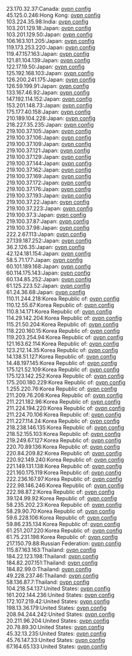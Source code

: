 23.170.32.37:Canada: [ovpn config](vpn/23_170_32_37.ovpn)  
45.125.0.246:Hong Kong: [ovpn config](vpn/45_125_0_246.ovpn)  
103.224.35.98:India: [ovpn config](vpn/103_224_35_98.ovpn)  
103.201.129.18:Japan: [ovpn config](vpn/103_201_129_18.ovpn)  
103.201.129.50:Japan: [ovpn config](vpn/103_201_129_50.ovpn)  
106.163.101.205:Japan: [ovpn config](vpn/106_163_101_205.ovpn)  
119.173.253.220:Japan: [ovpn config](vpn/119_173_253_220.ovpn)  
119.47.157.163:Japan: [ovpn config](vpn/119_47_157_163.ovpn)  
121.81.104.139:Japan: [ovpn config](vpn/121_81_104_139.ovpn)  
122.17.19.50:Japan: [ovpn config](vpn/122_17_19_50.ovpn)  
125.192.168.103:Japan: [ovpn config](vpn/125_192_168_103.ovpn)  
126.200.241.175:Japan: [ovpn config](vpn/126_200_241_175.ovpn)  
126.59.199.91:Japan: [ovpn config](vpn/126_59_199_91.ovpn)  
133.167.46.92:Japan: [ovpn config](vpn/133_167_46_92.ovpn)  
147.192.114.152:Japan: [ovpn config](vpn/147_192_114_152.ovpn)  
153.201.148.73:Japan: [ovpn config](vpn/153_201_148_73.ovpn)  
175.177.40.158:Japan: [ovpn config](vpn/175_177_40_158.ovpn)  
210.189.104.228:Japan: [ovpn config](vpn/210_189_104_228.ovpn)  
218.227.35.235:Japan: [ovpn config](vpn/218_227_35_235.ovpn)  
219.100.37.105:Japan: [ovpn config](vpn/219_100_37_105.ovpn)  
219.100.37.106:Japan: [ovpn config](vpn/219_100_37_106.ovpn)  
219.100.37.109:Japan: [ovpn config](vpn/219_100_37_109.ovpn)  
219.100.37.121:Japan: [ovpn config](vpn/219_100_37_121.ovpn)  
219.100.37.129:Japan: [ovpn config](vpn/219_100_37_129.ovpn)  
219.100.37.144:Japan: [ovpn config](vpn/219_100_37_144.ovpn)  
219.100.37.162:Japan: [ovpn config](vpn/219_100_37_162.ovpn)  
219.100.37.169:Japan: [ovpn config](vpn/219_100_37_169.ovpn)  
219.100.37.172:Japan: [ovpn config](vpn/219_100_37_172.ovpn)  
219.100.37.176:Japan: [ovpn config](vpn/219_100_37_176.ovpn)  
219.100.37.193:Japan: [ovpn config](vpn/219_100_37_193.ovpn)  
219.100.37.22:Japan: [ovpn config](vpn/219_100_37_22.ovpn)  
219.100.37.223:Japan: [ovpn config](vpn/219_100_37_223.ovpn)  
219.100.37.3:Japan: [ovpn config](vpn/219_100_37_3.ovpn)  
219.100.37.87:Japan: [ovpn config](vpn/219_100_37_87.ovpn)  
219.100.37.98:Japan: [ovpn config](vpn/219_100_37_98.ovpn)  
222.2.67.113:Japan: [ovpn config](vpn/222_2_67_113.ovpn)  
27.139.187.252:Japan: [ovpn config](vpn/27_139_187_252.ovpn)  
36.2.126.35:Japan: [ovpn config](vpn/36_2_126_35.ovpn)  
42.124.181.154:Japan: [ovpn config](vpn/42_124_181_154.ovpn)  
58.5.71.177:Japan: [ovpn config](vpn/58_5_71_177.ovpn)  
60.101.189.168:Japan: [ovpn config](vpn/60_101_189_168.ovpn)  
60.114.175.143:Japan: [ovpn config](vpn/60_114_175_143.ovpn)  
60.134.85.252:Japan: [ovpn config](vpn/60_134_85_252.ovpn)  
61.125.223.52:Japan: [ovpn config](vpn/61_125_223_52.ovpn)  
61.24.36.68:Japan: [ovpn config](vpn/61_24_36_68.ovpn)  
110.11.244.218:Korea Republic of: [ovpn config](vpn/110_11_244_218.ovpn)  
110.12.55.67:Korea Republic of: [ovpn config](vpn/110_12_55_67.ovpn)  
110.8.14.171:Korea Republic of: [ovpn config](vpn/110_8_14_171.ovpn)  
114.29.142.204:Korea Republic of: [ovpn config](vpn/114_29_142_204.ovpn)  
115.21.50.204:Korea Republic of: [ovpn config](vpn/115_21_50_204.ovpn)  
118.220.160.15:Korea Republic of: [ovpn config](vpn/118_220_160_15.ovpn)  
119.203.254.94:Korea Republic of: [ovpn config](vpn/119_203_254_94.ovpn)  
121.163.62.114:Korea Republic of: [ovpn config](vpn/121_163_62_114.ovpn)  
123.212.14.35:Korea Republic of: [ovpn config](vpn/123_212_14_35.ovpn)  
14.138.51.127:Korea Republic of: [ovpn config](vpn/14_138_51_127.ovpn)  
14.48.197.145:Korea Republic of: [ovpn config](vpn/14_48_197_145.ovpn)  
175.121.52.109:Korea Republic of: [ovpn config](vpn/175_121_52_109.ovpn)  
175.123.142.252:Korea Republic of: [ovpn config](vpn/175_123_142_252.ovpn)  
175.200.180.229:Korea Republic of: [ovpn config](vpn/175_200_180_229.ovpn)  
1.255.220.76:Korea Republic of: [ovpn config](vpn/1_255_220_76.ovpn)  
211.209.76.208:Korea Republic of: [ovpn config](vpn/211_209_76_208.ovpn)  
211.221.182.96:Korea Republic of: [ovpn config](vpn/211_221_182_96.ovpn)  
211.224.194.220:Korea Republic of: [ovpn config](vpn/211_224_194_220.ovpn)  
211.224.70.106:Korea Republic of: [ovpn config](vpn/211_224_70_106.ovpn)  
211.227.114.24:Korea Republic of: [ovpn config](vpn/211_227_114_24.ovpn)  
218.238.146.135:Korea Republic of: [ovpn config](vpn/218_238_146_135.ovpn)  
218.52.155.103:Korea Republic of: [ovpn config](vpn/218_52_155_103.ovpn)  
219.249.67.127:Korea Republic of: [ovpn config](vpn/219_249_67_127.ovpn)  
220.70.89.136:Korea Republic of: [ovpn config](vpn/220_70_89_136.ovpn)  
220.84.209.82:Korea Republic of: [ovpn config](vpn/220_84_209_82.ovpn)  
220.92.149.240:Korea Republic of: [ovpn config](vpn/220_92_149_240.ovpn)  
221.149.131.138:Korea Republic of: [ovpn config](vpn/221_149_131_138.ovpn)  
221.160.175.119:Korea Republic of: [ovpn config](vpn/221_160_175_119.ovpn)  
222.236.167.97:Korea Republic of: [ovpn config](vpn/222_236_167_97.ovpn)  
222.98.146.246:Korea Republic of: [ovpn config](vpn/222_98_146_246.ovpn)  
222.98.87.2:Korea Republic of: [ovpn config](vpn/222_98_87_2.ovpn)  
39.124.99.92:Korea Republic of: [ovpn config](vpn/39_124_99_92.ovpn)  
58.235.202.23:Korea Republic of: [ovpn config](vpn/58_235_202_23.ovpn)  
58.29.90.70:Korea Republic of: [ovpn config](vpn/58_29_90_70.ovpn)  
59.6.228.106:Korea Republic of: [ovpn config](vpn/59_6_228_106.ovpn)  
59.86.235.134:Korea Republic of: [ovpn config](vpn/59_86_235_134.ovpn)  
61.251.207.220:Korea Republic of: [ovpn config](vpn/61_251_207_220.ovpn)  
61.75.231.198:Korea Republic of: [ovpn config](vpn/61_75_231_198.ovpn)  
217.150.79.88:Russian Federation: [ovpn config](vpn/217_150_79_88.ovpn)  
115.87.163.163:Thailand: [ovpn config](vpn/115_87_163_163.ovpn)  
184.22.123.198:Thailand: [ovpn config](vpn/184_22_123_198.ovpn)  
184.82.207.151:Thailand: [ovpn config](vpn/184_82_207_151.ovpn)  
184.82.99.0:Thailand: [ovpn config](vpn/184_82_99_0.ovpn)  
49.228.237.46:Thailand: [ovpn config](vpn/49_228_237_46.ovpn)  
58.136.87.7:Thailand: [ovpn config](vpn/58_136_87_7.ovpn)  
104.218.54.137:United States: [ovpn config](vpn/104_218_54_137.ovpn)  
161.202.144.236:United States: [ovpn config](vpn/161_202_144_236.ovpn)  
172.107.219.42:United States: [ovpn config](vpn/172_107_219_42.ovpn)  
198.13.36.179:United States: [ovpn config](vpn/198_13_36_179.ovpn)  
208.94.244.242:United States: [ovpn config](vpn/208_94_244_242.ovpn)  
20.211.96.204:United States: [ovpn config](vpn/20_211_96_204.ovpn)  
20.78.89.30:United States: [ovpn config](vpn/20_78_89_30.ovpn)  
45.32.13.235:United States: [ovpn config](vpn/45_32_13_235.ovpn)  
45.76.147.33:United States: [ovpn config](vpn/45_76_147_33.ovpn)  
67.164.65.133:United States: [ovpn config](vpn/67_164_65_133.ovpn)  
